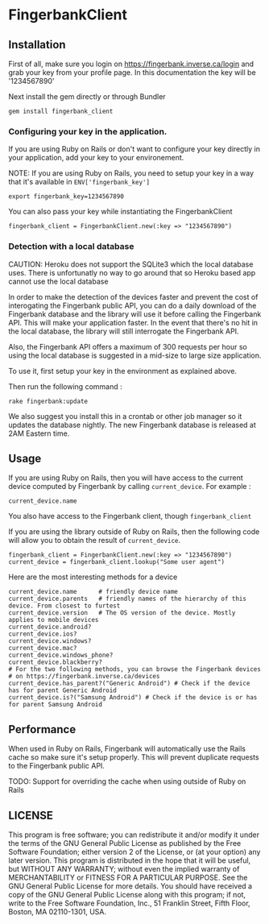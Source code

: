 # FingerbankClient

## Installation

First of all, make sure you login on https://fingerbank.inverse.ca/login and grab your key from your profile page. In this documentation the key will be '1234567890'

Next install the gem directly or through Bundler

    gem install fingerbank_client

### Configuring your key in the application.

If you are using Ruby on Rails or don't want to configure your key directly in your application, add your key to your environement.

NOTE: If you are using Ruby on Rails, you need to setup your key in a way that it's available in `ENV['fingerbank_key']`

    export fingerbank_key=1234567890

You can also pass your key while instantiating the FingerbankClient


    fingerbank_client = FingerbankClient.new(:key => "1234567890")


### Detection with a local database

CAUTION: Heroku does not support the SQLite3 which the local database uses. There is unfortunatly no way to go around that so Heroku based app cannot use the local database

In order to make the detection of the devices faster and prevent the cost of interogating the Fingerbank public API, you can do a daily download of the Fingerbank database and the library will use it before calling the Fingerbank API. This will make your application faster. In the event that there's no hit in the local database, the library will still interrogate the Fingerbank API.

Also, the Fingerbank API offers a maximum of 300 requests per hour so using the local database is suggested in a mid-size to large size application.

To use it, first setup your key in the environment as explained above.

Then run the following command :

    rake fingerbank:update

We also suggest you install this in a crontab or other job manager so it updates the database nightly. The new Fingerbank database is released at 2AM Eastern time.

## Usage

If you are using Ruby on Rails, then you will have access to the current device computed by Fingerbank by calling `current_device`. For example : 

    current_device.name

You also have access to the Fingerbank client, though `fingerbank_client`

If you are using the library outside of Ruby on Rails, then the following code will allow you to obtain the result of `current_device`.

    fingerbank_client = FingerbankClient.new(:key => "1234567890")
    current_device = fingerbank_client.lookup("Some user agent")

Here are the most interesting methods for a device

    current_device.name      # friendly device name
    current_device.parents   # friendly names of the hierarchy of this device. From closest to furtest
    current_device.version   # The OS version of the device. Mostly applies to mobile devices
    current_device.android?
    current_device.ios?
    current_device.windows?
    current_device.mac?
    current_device.windows_phone?
    current_device.blackberry?
    # For the two following methods, you can browse the Fingerbank devices
    # on https://fingerbank.inverse.ca/devices
    current_device.has_parent?("Generic Android") # Check if the device has for parent Generic Android
    current_device.is?("Samsung Android") # Check if the device is or has for parent Samsung Android

## Performance

When used in Ruby on Rails, Fingerbank will automatically use the Rails cache so make sure it's setup properly. This will prevent duplicate requests to the Fingerbank public API.

TODO: Support for overriding the cache when using outside of Ruby on Rails

## LICENSE
This program is free software; you can redistribute it and/or
modify it under the terms of the GNU General Public License
as published by the Free Software Foundation; either version 2
of the License, or (at your option) any later version.
This program is distributed in the hope that it will be useful,
but WITHOUT ANY WARRANTY; without even the implied warranty of
MERCHANTABILITY or FITNESS FOR A PARTICULAR PURPOSE.  See the
GNU General Public License for more details.
You should have received a copy of the GNU General Public License
along with this program; if not, write to the Free Software
Foundation, Inc., 51 Franklin Street, Fifth Floor, Boston, MA  02110-1301,
USA.

